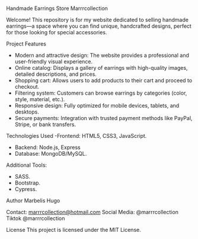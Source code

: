 # 
Handmade Earrings Store Marrrcollection

Welcome! This repository is for my website dedicated to selling handmade earrings—a space where you can find unique, handcrafted designs, perfect for those looking for special accessories.

Project Features
- Modern and attractive design: The website provides a professional and user-friendly visual experience.
- Online catalog: Displays a gallery of earrings with high-quality images, detailed descriptions, and prices.
- Shopping cart: Allows users to add products to their cart and proceed to checkout.
- Filtering system: Customers can browse earrings by categories (color, style, material, etc.).
- Responsive design: Fully optimized for mobile devices, tablets, and desktops.
- Secure payments: Integration with trusted payment methods like PayPal, Stripe, or bank transfers.

 Technologies Used
 -Frontend: HTML5, CSS3, JavaScript.
- Backend: Node.js, Express
- Database: MongoDB/MySQL.

Additional Tools:
- SASS.
- Bootstrap.
- Cypress.

Author
Marbelis Hugo

Contact: marrrcollection@hotmail.com 
Social Media: @marrrcollection Tiktok @marrrcollection 

License
This project is licensed under the MIT License. 



